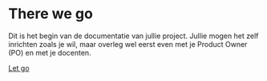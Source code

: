 # There we go

Dit is het begin van de documentatie van jullie project. Jullie mogen het zelf inrichten zoals je wil,
maar overleg wel eerst even met je Product Owner (PO) en met je docenten.

[Let go](starting.md)
